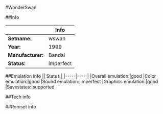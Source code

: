 #WonderSwan

##Info

||Info|
|-----|-----|
|**Setname:**|wswan
|**Year:**|1999
|**Manufacturer:**|Bandai
|**Status:**|imperfect

##Emulation info
|| Status |
|-----|-----|
|Overall emulation:|good
|Color emulation:|good
|Sound emulation:|imperfect
|Graphics emulation:|good
|Savestates:|supported

##Tech info

##Romset info

<!--- START OF EDITED COMMENT DO NOT TOUCH TEXT ABOVE-->
